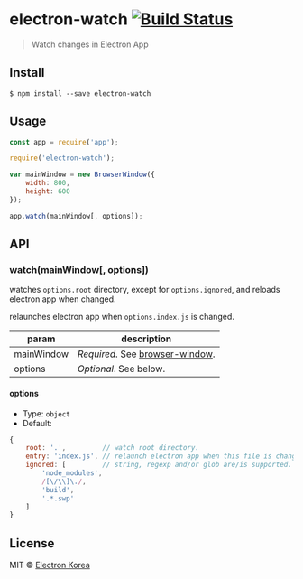 # electron-watch [![Build Status](https://travis-ci.org/electronkr/electron-watch.svg?branch=master)](https://travis-ci.org/ragingwind/electron-watch)

> Watch changes in Electron App


## Install

```
$ npm install --save electron-watch
```


## Usage

```js
const app = require('app');

require('electron-watch');

var mainWindow = new BrowserWindow({
	width: 800,
	height: 600
});

app.watch(mainWindow[, options]);
```


## API

### watch(mainWindow\[, options\])

watches `options.root` directory, except for `options.ignored`,
and reloads electron app when changed.

relaunches electron app when `options.index.js` is changed.

param              | description
-------------------|-------------------------------
mainWindow         | *Required*. See [browser-window].
options            | *Optional*. See below.

#### options
- Type: `object`  
- Default:
```js
{
	root: '.',         // watch root directory.
	entry: 'index.js', // relaunch electron app when this file is changed.
	ignored: [         // string, regexp and/or glob are/is supported.
		'node_modules',
		/[\/\\]\./,
		'build',
		'.*.swp'
	]
}
```

## License

MIT © [Electron Korea](http://github.com/electronkr)


[browser-window]: https://github.com/atom/electron/blob/master/docs/api/browser-window.md
